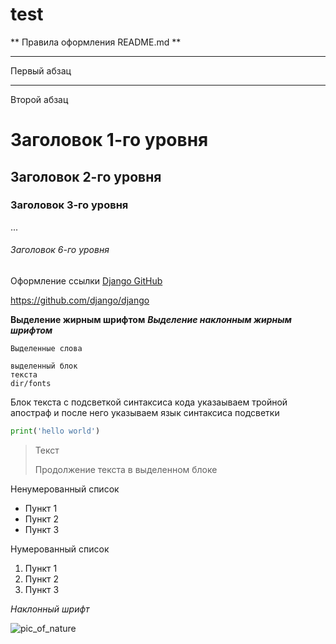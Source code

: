 # test

<GITHUB>
** Правила оформления README.md **
</GITHUB>

***

Первый абзац

---

Второй абзац

# Заголовок 1-го уровня
## Заголовок 2-го уровня
### Заголовок 3-го уровня
...
###### Заголовок 6-го уровня

Оформление ссылки [Django GitHub](https://github.com/django/django)


<https://github.com/django/django>

**Выделение жирным шрифтом**
***Выделение наклонным жирным шрифтом***

`Выделенные слова`

    выделенный блок
    текста
    dir/fonts



Блок текста с подсветкой синтаксиса кода
указаываем тройной апостраф и после него указываем
язык синтаксиса подсветки

```python
print('hello world')
```

> Текст
>
> Продолжение текста в выделенном блоке

Ненумерованный список

* Пункт 1
* Пункт 2
* Пункт 3

Нумерованный список

1. Пункт 1
2. Пункт 2
3. Пункт 3

_Наклонный_ _шрифт_

![pic_of_nature](https://upload.wikimedia.org/wikipedia/commons/8/80/140-P1020281_-_Flickr_-_Laurie_Nature_Bee.jpg)